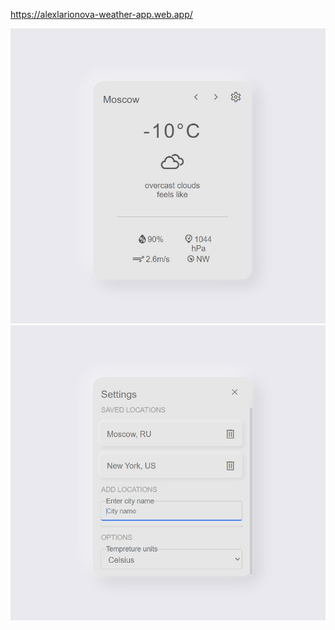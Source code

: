 https://alexlarionova-weather-app.web.app/

![](./.github/media/app-main-view.jpg) ![](./.github/media/app-settings-view.jpg)
